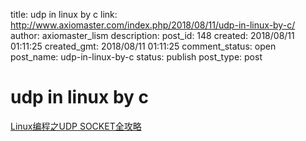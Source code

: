 title: udp in linux by c
link: http://www.axiomaster.com/index.php/2018/08/11/udp-in-linux-by-c/
author: axiomaster_lism
description: 
post_id: 148
created: 2018/08/11 01:11:25
created_gmt: 2018/08/11 01:11:25
comment_status: open
post_name: udp-in-linux-by-c
status: publish
post_type: post

# udp in linux by c

[Linux编程之UDP SOCKET全攻略](https://www.cnblogs.com/skyfsm/p/6287787.html?utm_source=itdadao&utm_medium=referral)